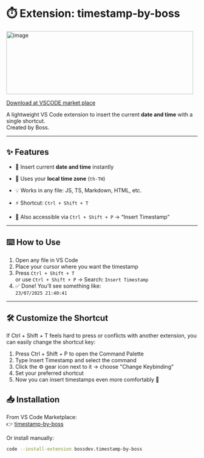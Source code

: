 # ⏱️ Extension: timestamp-by-boss

<img width="492" height="166" alt="image" src="https://github.com/user-attachments/assets/3be14cea-cff7-4c58-afe5-3cd51a487125" />

[Download at VSCODE market place](https://marketplace.visualstudio.com/items?itemName=bossdev.timestamp-by-boss)

A lightweight VS Code extension to insert the current **date and time** with a single shortcut.  
Created by Boss.

---

## ✨ Features

- 📅 Insert current **date and time** instantly
- 🧠 Uses your **local time zone** (`th-TH`)
- 💡 Works in any file: JS, TS, Markdown, HTML, etc.
- ⚡ Shortcut: `Ctrl + Shift + T`

- 🧭 Also accessible via `Ctrl + Shift + P` → “Insert Timestamp”

---

## ⌨️ How to Use

1. Open any file in VS Code
2. Place your cursor where you want the timestamp
3. Press `Ctrl + Shift + T`  
    or use `Ctrl + Shift + P` → Search: `Insert Timestamp`
4. ✅ Done! You’ll see something like:  
    `23/07/2025 21:40:41`

---
## 🛠️ Customize the Shortcut
If Ctrl + Shift + T feels hard to press or conflicts with another extension,
you can easily change the shortcut key:

1. Press Ctrl + Shift + P to open the Command Palette
2. Type Insert Timestamp and select the command
3. Click the ⚙️ gear icon next to it → choose "Change Keybinding"
4. Set your preferred shortcut
5. Now you can insert timestamps even more comfortably 🚀

## 📥 Installation

From VS Code Marketplace:  
👉 [timestamp-by-boss](https://marketplace.visualstudio.com/items?itemName=bossdev.timestamp-by-boss)

Or install manually:

```bash
code --install-extension bossdev.timestamp-by-boss
